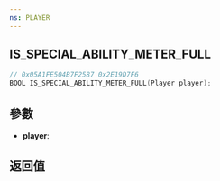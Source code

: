 ```yaml
---
ns: PLAYER
---
```

## IS_SPECIAL_ABILITY_METER_FULL

```c
// 0x05A1FE504B7F2587 0x2E19D7F6
BOOL IS_SPECIAL_ABILITY_METER_FULL(Player player);
```


## 參數
* **player**: 

## 返回值
